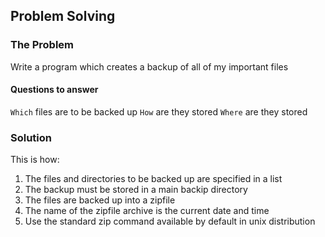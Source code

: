 ## Problem Solving
### The Problem
Write a program which creates a backup of all of my important files
#### Questions to answer
```Which``` files are to be backed up
```How``` are they stored
```Where``` are they stored

### Solution
This is how:
1. The files and directories to be backed up are specified in a list
2. The backup must be stored in a main backip directory
3. The files are backed up into a zipfile
4. The name of the zipfile archive is the current date and time
5. Use the standard zip command available by default in unix distribution 
 
